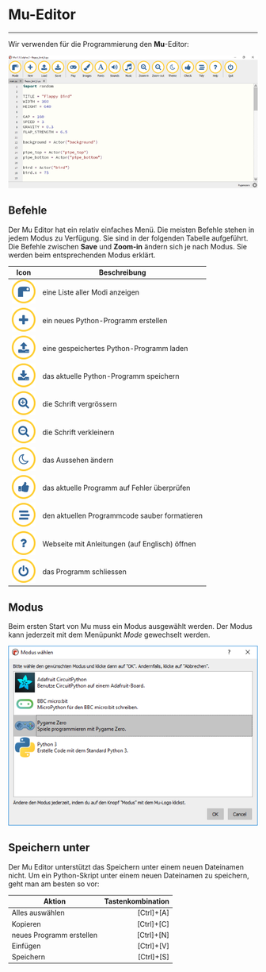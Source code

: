 # Mu-Editor
---

Wir verwenden für die Programmierung den **Mu**-Editor:

![](images/mu.png#bordered)


## Befehle

Der Mu Editor hat ein relativ einfaches Menü. Die meisten Befehle stehen in jedem Modus zu Verfügung. Sie sind in der folgenden Tabelle aufgeführt. Die Befehle zwischen **Save** und **Zoom-in** ändern sich je nach Modus. Sie werden beim entsprechenden Modus erklärt.

| Icon                        | Beschreibung                                   |
| --------------------------- | ---------------------------------------------- |
| ![](images/mu-modes.png)    | eine Liste aller Modi anzeigen                 |
| ![](images/mu-new.png)      | ein neues Python-Programm erstellen            |
| ![](images/mu-load.png)     | eine gespeichertes Python-Programm laden       |
| ![](images/mu-save.png)     | das aktuelle Python-Programm speichern         |
| ![](images/mu-zoom-in.png)  | die Schrift vergrössern                        |
| ![](images/mu-zoom-out.png) | die Schrift verkleinern                        |
| ![](images/mu-theme.png)    | das Aussehen ändern                            |
| ![](images/mu-check.png)    | das aktuelle Programm auf Fehler überprüfen    |
| ![](images/mu-tidy.png)     | den aktuellen Programmcode  sauber formatieren |
| ![](images/mu-help.png)     | Webseite mit Anleitungen (auf Englisch) öffnen |
| ![](images/mu-quit.png)     | das Programm schliessen                        |



## Modus

Beim ersten Start von Mu muss ein Modus ausgewählt werden. Der Modus kann jederzeit mit dem Menüpunkt _Mode_ gewechselt werden.

![](images/mu-mode.png "Auswahl des Modus in Mu")

## Speichern unter

Der Mu Editor unterstützt das Speichern unter einem neuen Dateinamen nicht. Um ein Python-Skript unter einem neuen Dateinamen zu speichern, geht man am besten so vor:

| Aktion                   | Tastenkombination |
| ------------------------ | -----------------:|
| Alles auswählen          |        [Ctrl]+[A] |
| Kopieren                 |        [Ctrl]+[C] |
| neues Programm erstellen |        [Ctrl]+[N] |
| Einfügen                 |        [Ctrl]+[V] |
| Speichern                |        [Ctrl]+[S] |
